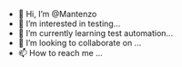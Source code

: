 - 👋 Hi, I’m @Mantenzo
- 👀 I’m interested in testing...
- 🌱 I’m currently learning test automation...
- 💞️ I’m looking to collaborate on ...
- 📫 How to reach me ...

<!---
Mantenzo/Mantenzo is a ✨ special ✨ repository because its `README.md` (this file) appears on your GitHub profile.
You can click the Preview link to take a look at your changes.
--->
